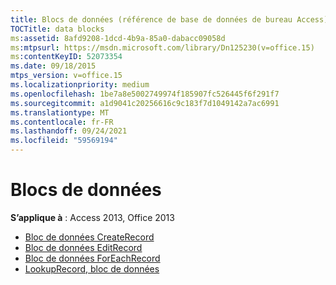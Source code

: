 ```yaml
---
title: Blocs de données (référence de base de données de bureau Access)
TOCTitle: data blocks
ms:assetid: 8afd9208-1dcd-4b9a-85a0-dabacc09058d
ms:mtpsurl: https://msdn.microsoft.com/library/Dn125230(v=office.15)
ms:contentKeyID: 52073354
ms.date: 09/18/2015
mtps_version: v=office.15
ms.localizationpriority: medium
ms.openlocfilehash: 1be7a8e5002749974f185907fc526445f6f291f7
ms.sourcegitcommit: a1d9041c20256616c9c183f7d1049142a7ac6991
ms.translationtype: MT
ms.contentlocale: fr-FR
ms.lasthandoff: 09/24/2021
ms.locfileid: "59569194"
---
```

# <a name="data-blocks"></a>Blocs de données

**S’applique à** : Access 2013, Office 2013

- [Bloc de données CreateRecord](createrecord-data-block.md)
- [Bloc de données EditRecord](editrecord-data-block.md)
- [Bloc de données ForEachRecord](foreachrecord-data-block.md)
- [LookupRecord, bloc de données](lookuprecord-data-block.md)

